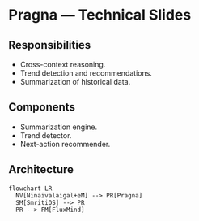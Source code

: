 # Pragna — Technical Slides
## Responsibilities
- Cross-context reasoning.
- Trend detection and recommendations.
- Summarization of historical data.
## Components
- Summarization engine.
- Trend detector.
- Next-action recommender.
## Architecture
```mermaid
flowchart LR
  NV[Ninaivalaigal+eM] --> PR[Pragna]
  SM[SmritiOS] --> PR
  PR --> FM[FluxMind]
```
